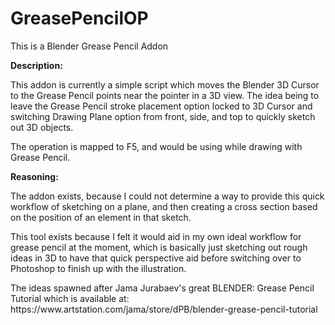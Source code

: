 # GreasePencilOP
This is a Blender Grease Pencil Addon

**Description:**
<p>This addon is currently a simple script which moves the Blender 3D Cursor to the Grease Pencil points near the pointer in a 3D view. The idea being to leave the Grease Pencil stroke placement option locked to 3D Cursor and switching Drawing Plane option from front, side, and top to quickly sketch out 3D objects.
<p>The operation is mapped to F5, and would be using while drawing with Grease Pencil.


**Reasoning:**
<p>The addon exists, because I could not determine a way to provide this quick workflow of sketching on a plane, and then creating a cross section based on the position of an element in that sketch.
<p>This tool exists because I felt it would aid in my own ideal workflow for grease pencil at the moment, which is basically just sketching out rough ideas in 3D to have that quick perspective aid before switching over to Photoshop to finish up with the illustration.
<p>The ideas spawned after Jama Jurabaev's great BLENDER: Grease Pencil Tutorial which is available at: https://www.artstation.com/jama/store/dPB/blender-grease-pencil-tutorial